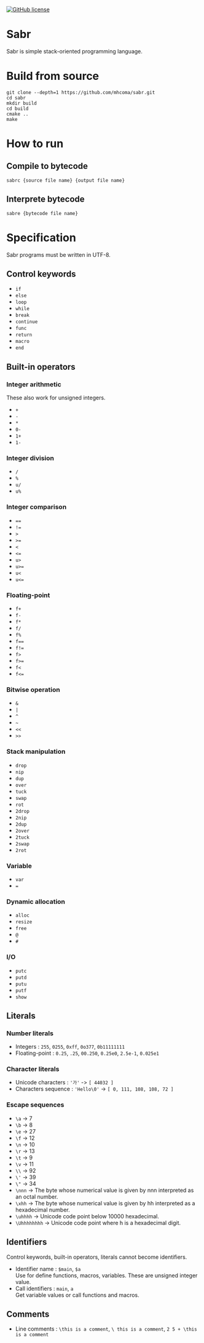 [![GitHub license](https://img.shields.io/github/license/mhcoma/sabr?style=for-the-badge)](https://github.com/mhcoma/sabr/blob/main/LICENSE)

# Sabr
Sabr is simple stack-oriented programming language.

# Build from source
```
git clone --depth=1 https://github.com/mhcoma/sabr.git
cd sabr
mkdir build
cd build
cmake ..
make
```

# How to run
## Compile to bytecode
```
sabrc {source file name} {output file name}
```
## Interprete bytecode
```
sabre {bytecode file name}
```

# Specification
Sabr programs must be written in UTF-8.
## Control keywords
* `if`
* `else`
* `loop`
* `while`
* `break`
* `continue`
* `func`
* `return`
* `macro`
* `end`
## Built-in operators
### Integer arithmetic
These also work for unsigned integers.
* `+`
* `-`
* `*`
* `0-`
* `1+`
* `1-`
### Integer division
* `/`
* `%`
* `u/`
* `u%`
### Integer comparison
* `==`
* `!=`
* `>`
* `>=`
* `<`
* `<=`
* `u>`
* `u>=`
* `u<`
* `u<=`
### Floating-point
* `f+`
* `f-`
* `f*`
* `f/`
* `f%`
* `f==`
* `f!=`
* `f>`
* `f>=`
* `f<`
* `f<=`
### Bitwise operation
* `&`
* `|`
* `^`
* `~`
* `<<`
* `>>`
### Stack manipulation
* `drop`
* `nip`
* `dup`
* `over`
* `tuck`
* `swap`
* `rot`
* `2drop`
* `2nip`
* `2dup`
* `2over`
* `2tuck`
* `2swap`
* `2rot`
### Variable
* `var`
* `=`
### Dynamic allocation
* `alloc`
* `resize`
* `free`
* `@`
* `#`
### I/O
* `putc`
* `putd`
* `putu`
* `putf`
* `show`

## Literals
### Number literals
* Integers : `255`, `0255`, `0xff`, `0o377`, `0b11111111`
* Floating-point : `0.25`, `.25`, `00.250`, `0.25e0`, `2.5e-1`, `0.025e1`
### Character literals
* Unicode characters : `'가'` -> `[ 44032 ]`
* Characters sequence : `'Hello\0'` -> `[ 0, 111, 108, 108, 72 ]`
### Escape sequences
* `\a` -> 7
* `\b` -> 8
* `\e` -> 27
* `\f` -> 12
* `\n` -> 10
* `\r` -> 13
* `\t` -> 9
* `\v` -> 11
* `\\` -> 92
* `\'` -> 39
* `\"` -> 34
* `\nnn` -> The byte whose numerical value is given by nnn interpreted as an octal number.
* `\xhh` -> The byte whose numerical value is given by hh interpreted as a hexadecimal number.
* `\uhhhh` -> Unicode code point below 10000 hexadecimal.
* `\Uhhhhhhhh` -> Unicode code point where h is a hexadecimal digit.
## Identifiers
Control keywords, built-in operators, literals cannot become identifiers.
* Identifier name  : `$main`, `$a`  
Use for define functions, macros, variables. These are unsigned integer value.
* Call identifiers : `main`, `a`  
Get variable values or call functions and macros.
## Comments
* Line comments : `\this is a comment`, `\ this is a comment`, `2 5 + \this is a comment`

